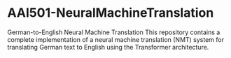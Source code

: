 # AAI501-NeuralMachineTranslation
German-to-English Neural Machine Translation This repository contains a complete implementation of a neural machine translation (NMT) system for translating German text to English using the Transformer architecture.
